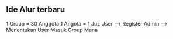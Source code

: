 ## Ide Alur terbaru
1 Group = 30 Anggota
1 Angota = 1 Juz
User --> Register
Admin --> Menentukan User Masuk Group Mana

